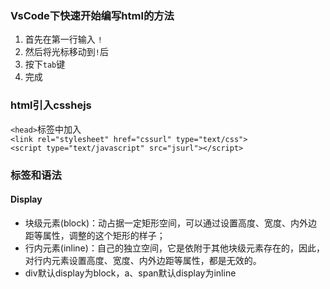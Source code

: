 ### VsCode下快速开始编写html的方法
1. 首先在第一行输入 `!`
2. 然后将光标移动到`!`后
3. 按下`tab`键
4. 完成

### html引入csshejs
`<head>`标签中加入  
`<link rel="stylesheet" href="cssurl" type="text/css">`  
`<script type="text/javascript" src="jsurl"></script>`

### 标签和语法

#### Display
* 块级元素(block)：动占据一定矩形空间，可以通过设置高度、宽度、内外边距等属性，调整的这个矩形的样子；
* 行内元素(inline)：自己的独立空间，它是依附于其他块级元素存在的，因此，对行内元素设置高度、宽度、内外边距等属性，都是无效的。
* div默认display为block，a、span默认display为inline
